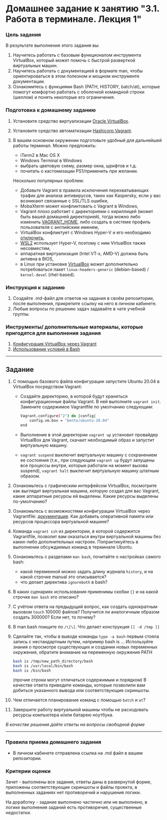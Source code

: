 # Домашнее задание к занятию "3.1. Работа в терминале. Лекция 1"

### Цель задания

В результате выполнения этого задания вы:
1. Научитесь работать с базовым функционалом инструмента VirtualBox, который может помочь с быстрой разверткой виртуальных машин.
2. Научитесь работать с документацией в формате man, чтобы ориентироваться в этом полезном и мощном инструменте документации.
3. Ознакомитесь с функциями Bash (PATH, HISTORY, batch/at), которые помогут комфортно работать с оболочкой командной строки (шеллом) и понять некоторые его ограничения.


### Подготовка к домашнему заданию

1. Установите средство виртуализации [Oracle VirtualBox](https://www.virtualbox.org/).

1. Установите средство автоматизации [Hashicorp Vagrant](https://www.vagrantup.com/).

1. В вашем основном окружении подготовьте удобный для дальнейшей работы терминал. Можно предложить:

	* iTerm2 в Mac OS X
	* Windows Terminal в Windows
	* выбрать цветовую схему, размер окна, шрифтов и т.д.
	* почитать о кастомизации PS1/применить при желании.

	Несколько популярных проблем:
	* Добавьте Vagrant в правила исключения перехватывающих трафик для анализа антивирусов, таких как Kaspersky, если у вас возникают связанные с SSL/TLS ошибки,
	* MobaXterm может конфликтовать с Vagrant в Windows,
	* Vagrant плохо работает с директориями с кириллицей (может быть вашей домашней директорией), тогда можно либо изменить [VAGRANT_HOME](https://www.vagrantup.com/docs/other/environmental-variables#vagrant_home), либо создать в системе профиль пользователя с английским именем,
	* VirtualBox конфликтует с Windows Hyper-V и его необходимо [отключить](https://www.vagrantup.com/docs/installation#windows-virtualbox-and-hyper-v),
	* [WSL2](https://docs.microsoft.com/ru-ru/windows/wsl/wsl2-faq#does-wsl-2-use-hyper-v-will-it-be-available-on-windows-10-home) использует Hyper-V, поэтому с ним VirtualBox также несовместим,
	* аппаратная виртуализация (Intel VT-x, AMD-V) должна быть активна в BIOS,
	* в Linux при установке [VirtualBox](https://www.virtualbox.org/wiki/Linux_Downloads) может дополнительно потребоваться пакет `linux-headers-generic` (debian-based) / `kernel-devel` (rhel-based).


### Инструкция к заданию

1. Создайте .md-файл для ответов на задания в своём репозитории, после выполнения, прикрепите ссылку на него в личном кабинете.
2. Любые вопросы по решению задач задавайте в чате учебной группы.


### Инструменты/ дополнительные материалы, которые пригодятся для выполнения задания

1. [Конфигурация VirtualBox через Vagrant](https://www.vagrantup.com/docs/providers/virtualbox/configuration.html)
2. [Использование условий в Bash](https://www.gnu.org/software/bash/manual/html_node/Bash-Conditional-Expressions.html)

------

## Задание

1. С помощью базового файла конфигурации запустите Ubuntu 20.04 в VirtualBox посредством Vagrant:

	* Создайте директорию, в которой будут храниться конфигурационные файлы Vagrant. В ней выполните `vagrant init`. Замените содержимое Vagrantfile по умолчанию следующим:

		```bash
		Vagrant.configure("2") do |config|
			config.vm.box = "bento/ubuntu-20.04"
		end
		```

	* Выполнение в этой директории `vagrant up` установит провайдер VirtualBox для Vagrant, скачает необходимый образ и запустит виртуальную машину.

	* `vagrant suspend` выключит виртуальную машину с сохранением ее состояния (т.е., при следующем `vagrant up` будут запущены все процессы внутри, которые работали на момент вызова suspend), `vagrant halt` выключит виртуальную машину штатным образом.

1. Ознакомьтесь с графическим интерфейсом VirtualBox, посмотрите как выглядит виртуальная машина, которую создал для вас Vagrant, какие аппаратные ресурсы ей выделены. Какие ресурсы выделены по-умолчанию?

1. Ознакомьтесь с возможностями конфигурации VirtualBox через Vagrantfile: [документация](https://www.vagrantup.com/docs/providers/virtualbox/configuration.html). Как добавить оперативной памяти или ресурсов процессора виртуальной машине?

1. Команда `vagrant ssh` из директории, в которой содержится Vagrantfile, позволит вам оказаться внутри виртуальной машины без каких-либо дополнительных настроек. Попрактикуйтесь в выполнении обсуждаемых команд в терминале Ubuntu.

1. Ознакомьтесь с разделами `man bash`, почитайте о настройках самого bash:
    * какой переменной можно задать длину журнала `history`, и на какой строчке manual это описывается?
    * что делает директива `ignoreboth` в bash?
1. В каких сценариях использования применимы скобки `{}` и на какой строчке `man bash` это описано?
1. С учётом ответа на предыдущий вопрос, как создать однократным вызовом `touch` 100000 файлов? Получится ли аналогичным образом создать 300000? Если нет, то почему?
1. В man bash поищите по `/\[\[`. Что делает конструкция `[[ -d /tmp ]]`
1. Сделайте так, чтобы в выводе команды `type -a bash` первым стояла запись с нестандартным путем, например bash is ... 
Используйте знания о просмотре существующих и создании новых переменных окружения, обратите внимание на переменную окружения PATH 

	```bash
	bash is /tmp/new_path_directory/bash
	bash is /usr/local/bin/bash
	bash is /bin/bash
	```

	(прочие строки могут отличаться содержимым и порядком)
    В качестве ответа приведите команды, которые позволили вам добиться указанного вывода или соответствующие скриншоты.

1. Чем отличается планирование команд с помощью `batch` и `at`?

1. Завершите работу виртуальной машины чтобы не расходовать ресурсы компьютера и/или батарею ноутбука.

*В качестве решения дайте ответы на вопросы свободной форме* 

---

### Правила приема домашнего задания

- В личном кабинете отправлена ссылка на .md файл в вашем репозитории.

### Критерии оценки

Зачет - выполнены все задания, ответы даны в развернутой форме, приложены соответствующие скриншоты и файлы проекта, в выполненных заданиях нет противоречий и нарушения логики.

На доработку - задание выполнено частично или не выполнено, в логике выполнения заданий есть противоречия, существенные недостатки. 
 
